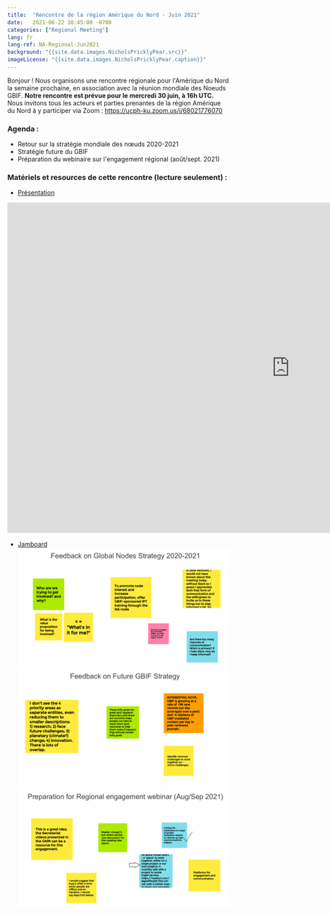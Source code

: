 ```yaml
---
title:  "Rencontre de la région Amérique du Nord - Juin 2021"
date:   2021-06-22 10:45:00 -0700
categories: ["Regional Meeting"]
lang: fr
lang-ref: NA-Regional-Jun2021
background: "{{site.data.images.NicholsPricklyPear.src}}"
imageLicense: "{{site.data.images.NicholsPricklyPear.caption}}"
---
```


Bonjour ! Nous organisons une rencontre régionale pour l'Amérique du Nord la semaine prochaine, en association avec la réunion mondiale des Noeuds GBIF. **Notre rencontre est prévue pour le mercredi 30 juin, à 16h UTC.** Nous invitons tous les acteurs et parties prenantes de la région Amérique du Nord à y participer via Zoom : https://ucph-ku.zoom.us/j/68021776070

### Agenda :
* Retour sur la stratégie mondiale des nœuds 2020-2021
* Stratégie future du GBIF
* Préparation du webinaire sur l'engagement régional (août/sept. 2021)

### Matériels et resources de cette rencontre (lecture seulement) :
* [Présentation](https://docs.google.com/presentation/d/1CABsSZowwdRcxaEVM5sNnN3iB5LEdKTfRN3OcCx0Abs/)
<iframe src="https://docs.google.com/presentation/d/1CABsSZowwdRcxaEVM5sNnN3iB5LEdKTfRN3OcCx0Abs/embed?start=false&loop=false&delayms=3000" frameborder="0" width="1280" height="749" allowfullscreen="true" mozallowfullscreen="true" webkitallowfullscreen="true"></iframe>

* [Jamboard](https://jamboard.google.com/d/1ULAJDYkwo5m9qWNIN_WNJD4n-mtfWd8peaUXS2I2zWM/)
[![Cadre Jamboard 1](/assets/images/Feedback-Global-Nodes-Strategy-2021Q2.png)](https://jamboard.google.com/d/1ULAJDYkwo5m9qWNIN_WNJD4n-mtfWd8peaUXS2I2zWM/)
[![Cadre Jamboard 2](/assets/images/Feedback-Future-GBIF-Strategy-2021Q2.png)](https://jamboard.google.com/d/1ULAJDYkwo5m9qWNIN_WNJD4n-mtfWd8peaUXS2I2zWM/)
[![Cadre Jamboard 3](/assets/images/Preparation-Regional-Engagement-Webinar-2021Q2.png)](https://jamboard.google.com/d/1ULAJDYkwo5m9qWNIN_WNJD4n-mtfWd8peaUXS2I2zWM/)
